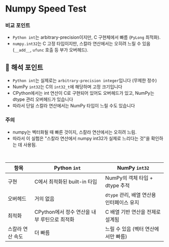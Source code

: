 # Numpy Speed Test


### 비교 포인트

- `Python int`는 arbitrary-precision이지만, C 구현체에서 빠름 (`PyLong` 최적화).
- `numpy.int32`는 C 고정 타입이지만, 스칼라 연산에서는 오히려 느릴 수 있음 (`__add__`, `ufunc` 호출 등 부가 오버헤드).

## 🧠 해석 포인트
- `Python int`는 실제로는 `arbitrary-precision integer`입니다 (무제한 정수)
- NumPy `int32`는 C의 `int32_t`에 해당하며 고정 크기입니다
- CPython에서는 int 연산이 C로 구현되어 있어도 오버헤드가 있고, NumPy는 dtype 관리 오버헤드가 있습니다
- 따라서 단일 스칼라 연산에서는 NumPy 타입이 느릴 수도 있습니다



### 주의

- numpy는 벡터화될 때 빠른 것이지, 스칼라 연산에서는 오히려 느림.
- 따라서 이 실험은 "스칼라 연산에서 numpy int32가 실제로 느리다는 것"을 확인하는 데 사용됨.

</br>

| 항목        | Python `int`                 | NumPy `int32`               |
| --------- | ---------------------------- | --------------------------- |
| 구현        | C에서 최적화된 built-in 타입         | NumPy의 객체 타입 + dtype 추적     |
| 오버헤드      | 거의 없음                        | `dtype` 관리, 배열 연산용 인터페이스 유지 |
| 최적화       | CPython에서 정수 연산을 내부 루틴으로 최적화 | C 배열 기반 연산을 전제로 설계됨         |
| 스칼라 연산 속도 | 더 빠름                         | 느릴 수 있음 (벡터 연산에서만 빠름)       |
